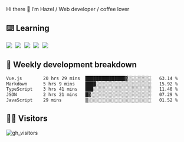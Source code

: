 
Hi there 👋 I’m Hazel / Web developer / coffee lover

## ⌨️ Learning

<samp>
 <a href="https://github.com/vuejs/core"><img src="https://api.iconify.design/logos:vue.svg" /></a>
  <a href="https://github.com/vuejs/core"><img src="https://api.iconify.design/logos:react.svg" /></a>
  <a href="https://github.com/vitejs/vite"><img src="https://api.iconify.design/logos:vitejs.svg" /></a>
  <a href="https://github.com/microsoft/TypeScript"><img src="https://api.iconify.design/logos:typescript-icon.svg" /></a> 
  <a href="https://github.com/unocss/unocss"><img src="https://api.iconify.design/logos:unocss.svg" /></a>
  

</samp>


## 🦀 Weekly development breakdown

<!--START_SECTION:waka-->

```txt
Vue.js        20 hrs 29 mins  ███████████████▓░░░░░░░░░   63.14 %
Markdown      5 hrs 9 mins    ████░░░░░░░░░░░░░░░░░░░░░   15.92 %
TypeScript    3 hrs 41 mins   ███░░░░░░░░░░░░░░░░░░░░░░   11.40 %
JSON          2 hrs 21 mins   █▓░░░░░░░░░░░░░░░░░░░░░░░   07.29 %
JavaScript    29 mins         ▒░░░░░░░░░░░░░░░░░░░░░░░░   01.52 %
```

<!--END_SECTION:waka-->
## 👬🏻 Visitors

![gh_visitors](https://profile-counter.glitch.me/Hazel-Lin/count.svg)

